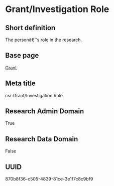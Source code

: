 # Grant/Investigation Role
## Short definition
The personâ€™s role in the research.
## Base page
[Grant](../../Objects/Grant.md)
## Meta title
csr:Grant/Investigation Role
## Research Admin Domain
True
## Research Data Domain
False
## UUID
870b8f36-c505-4839-81ce-3e1f7c8c9bf9
